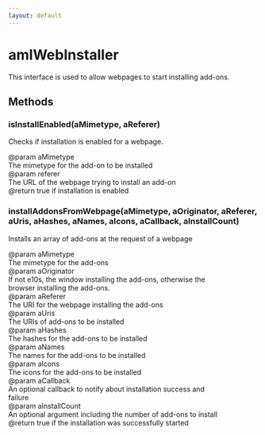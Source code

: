 ```yaml
---
layout: default
---
```


# amIWebInstaller #
  
This interface is used to allow webpages to start installing add-ons.  
  

## Methods ##

### isInstallEnabled(aMimetype, aReferer) ###
  
Checks if installation is enabled for a webpage.  
  
@param  aMimetype  
        The mimetype for the add-on to be installed  
@param  referer  
        The URL of the webpage trying to install an add-on  
@return true if installation is enabled  
  

### installAddonsFromWebpage(aMimetype, aOriginator, aReferer, aUris, aHashes, aNames, aIcons, aCallback, aInstallCount) ###
  
Installs an array of add-ons at the request of a webpage  
  
@param  aMimetype  
        The mimetype for the add-ons  
@param  aOriginator  
        If not e10s, the window installing the add-ons, otherwise the  
        browser installing the add-ons.  
@param  aReferer  
        The URI for the webpage installing the add-ons  
@param  aUris  
        The URIs of add-ons to be installed  
@param  aHashes  
        The hashes for the add-ons to be installed  
@param  aNames  
        The names for the add-ons to be installed  
@param  aIcons  
        The icons for the add-ons to be installed  
@param  aCallback  
        An optional callback to notify about installation success and  
        failure  
@param  aInstallCount  
        An optional argument including the number of add-ons to install  
@return true if the installation was successfully started  
  
